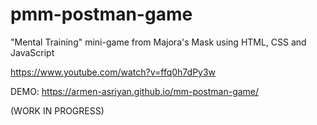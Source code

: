 # pmm-postman-game
"Mental Training" mini-game from Majora's Mask using HTML, CSS and JavaScript

https://www.youtube.com/watch?v=ffq0h7dPy3w

DEMO: https://armen-asriyan.github.io/mm-postman-game/

(WORK IN PROGRESS)
